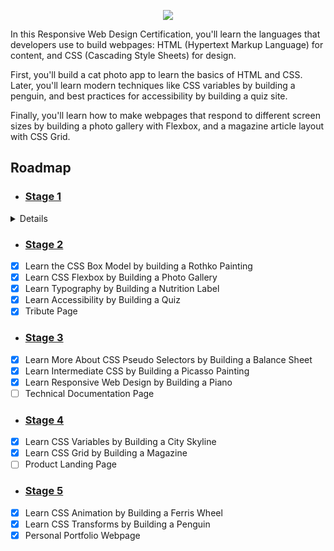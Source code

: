 <p align="center">
    <img src="https://i.postimg.cc/xdL9YnkH/image.png" />
</p>
In this Responsive Web Design Certification, you'll learn the languages that developers use to build webpages: HTML (Hypertext Markup Language) for content, and CSS (Cascading Style Sheets) for design.

First, you'll build a cat photo app to learn the basics of HTML and CSS. Later, you'll learn modern techniques like CSS variables by building a penguin, and best practices for accessibility by building a quiz site.

Finally, you'll learn how to make webpages that respond to different screen sizes by building a photo gallery with Flexbox, and a magazine article layout with CSS Grid.

## Roadmap

- ### [Stage 1](https://github.com/Kroixyz/freecodecamp-courses/tree/master/responsive-web-design/stage-1)
<details markdown="4">
- [x] Learn HTML by Building a Cat Photo App
- [x] Learn Basic CSS by Building a Cafe Menu
- [x] Learn CSS Colors by Building a Set of Colored
- [x] Learn HTML Forms by Building a Registration Form
- [x] Survey Form
</details>

- ### [Stage 2](https://github.com/Kroixyz/freecodecamp-courses/tree/master/responsive-web-design/stage-2)
- [x] Learn the CSS Box Model by building a Rothko Painting
- [x] Learn CSS Flexbox by Building a Photo Gallery
- [x] Learn Typography by Building a Nutrition Label
- [x] Learn Accessibility by Building a Quiz
- [x] Tribute Page
- ### [Stage 3](https://github.com/Kroixyz/freecodecamp-courses/tree/master/responsive-web-design/stage-3)
- [x] Learn More About CSS Pseudo Selectors by Building a Balance Sheet
- [x] Learn Intermediate CSS by Building a Picasso Painting
- [x] Learn Responsive Web Design by Building a Piano
- [ ] Technical Documentation Page
- ### [Stage 4]()
- [x] Learn CSS Variables by Building a City Skyline
- [x] Learn CSS Grid by Building a Magazine
- [ ] Product Landing Page
- ### [Stage 5]()
- [x] Learn CSS Animation by Building a Ferris Wheel
- [x] Learn CSS Transforms by Building a Penguin
- [x] Personal Portfolio Webpage
